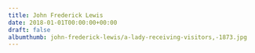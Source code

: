 ```yaml
---
title: John Frederick Lewis
date: 2018-01-01T00:00:00+00:00
draft: false
albumthumb: john-frederick-lewis/a-lady-receiving-visitors,-1873.jpg
---
```

